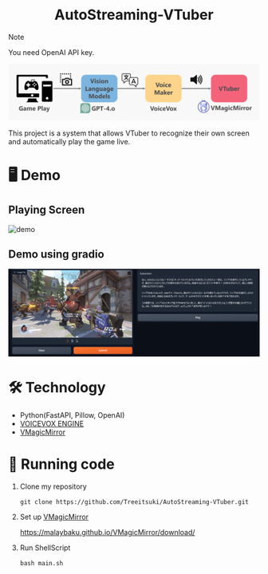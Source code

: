 <div align="center">
<h1>
    <br>
    AutoStreaming-VTuber
    <br>
</h1>

</div>

> [!NOTE]
> You need OpenAI API key.

![teaser](./images/teaser.png)

This project is a system that allows VTuber to recognize their own screen and automatically play the game live.

# 🖥️ Demo
## Playing Screen
![demo](./images/demo.png)

## Demo using gradio
![gradio](./images/gradio.png)

#  🛠️ Technology
- Python(FastAPI, Pillow, OpenAI)
- [VOICEVOX ENGINE](https://github.com/VOICEVOX/voicevox_engine)
- [VMagicMirror](https://github.com/malaybaku/VMagicMirror)

# 🧾 Running code
1. Clone my repository
    ```
    git clone https://github.com/Treeitsuki/AutoStreaming-VTuber.git
    ```
1. Set up [VMagicMirror](https://malaybaku.github.io/VMagicMirror/)

    https://malaybaku.github.io/VMagicMirror/download/

1. Run ShellScript
    ```
    bash main.sh
    ```


